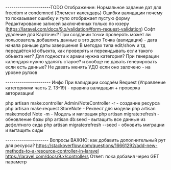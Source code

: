 ----------------------TODO
Отображение: Нормальное задание дат для freedom и condemned (Элемент календарь)
Ошибки валидации почему то показывает ошибку и тупо отображает пустую форму 
Редактирование записей заключённых только по юзеру (https://laravel.com/docs/9.x/validation#form-request-validation)
Софт удаление для Карточек?
При создании точки проверять может ли пользователь добавлять данные в это дело
Точка (валидация) - дата начала раньше даты завершения
В методах типа edit/show и тд  передаётся id объекта, как проверять и перекидывать если такого объекта нет?
Для годности к армии нужна категория?
При генерации календаря нужно удалять старое? и вообще не давать генерировать если есть данные?
Не давать менять УДО если оно залочено - на уровне рулзов

---------------------- Инфо
При валидации создаём Request (Управление категориями часть 2. 13-19) - правила валидации + проверка авторизации!

php artisan make:controller Admin/NoteController -r - создание ресурса
php artisan make:request StoreNote - Реквест для модели
php artisan make:model Note -m  - Модель и миграция
php artisan migrate:refresh - обновление базы
php artisan db:seed - вытащить все данные из дефолтного сида
php artisan migrate:refresh --seed - обновить миграции и вытащить сиды

--------------------- Вопросы
ВАЖНО: как добавить дополнительный рут для ресурса? 
    https://stackoverflow.com/questions/16661292/add-new-methods-to-a-resource-controller-in-laravel   
    https://laravel.com/docs/9.x/controllers
Ответ: пока добавил через GET параметр
